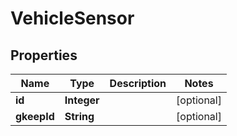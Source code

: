 # VehicleSensor

## Properties
Name | Type | Description | Notes
------------ | ------------- | ------------- | -------------
**id** | **Integer** |  |  [optional]
**gkeepId** | **String** |  |  [optional]
